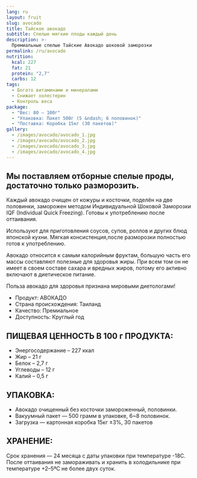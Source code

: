 ```yaml
---
lang: ru
layout: fruit
slug: avocado
title: Тайское авокадо
subtitle: Спелые мягкие плоды каждый день
description: >-
  Премиальные спелые Тайские Авокадо шоковой заморозки
permalink: /ru/avocado
nutrition:
  kcal: 227
  fat: 21
  protein: "2,7"
  carbs: 12
tags:
  - Богато витаминами и минералами
  - Снижает холестерин
  - Контроль веса
package:
  - "Вес: 80 — 100г"
  - "Упаковка: Пакет 500г (5 &ndash; 6 половинок)"
  - "Поставка: Коробка 15кг (30 пакетов)"
gallery:
  - /images/avocado/avocado_1.jpg
  - /images/avocado/avocado_2.jpg
  - /images/avocado/avocado_3.jpg
  - /images/avocado/avocado_4.jpg
---
```


## Мы поставляем отборные спелые проды, достаточно только разморозить.

Каждый авокадо очищен от кожуры и косточки, поделён на две
половинки, заморожен методом Индивидуальной Шоковой Заморозки IQF
(Individual Quick Freezing). Готовы к употреблению после оттаивания.

Используют для приготовления соусов, супов, роллов и других блюд
японской кухни. Мягкая консистенция,после разморозки полностью готов
к употреблению.

Авокадо относится к самым калорийным фруктам, большую часть его
массы составляют полезные для здоровья жиры. При всем том он не
имеет в своем составе сахара и вредных жиров, потому его активно
включают в диетическое питание.

Польза авокадо для здоровья признана мировыми диетологами!

* Продукт: АВОКАДО
* Страна происхождения: Таиланд
* Качество: Премиальное
* Доступность: Круглый год

## ПИЩЕВАЯ ЦЕННОСТЬ В 100 г ПРОДУКТА:

* Энергосодержание – 227 ккал
* Жир – 21 г
* Белок – 2,7 г
* Углеводы – 12 г
* Калий – 0,5 г

## УПАКОВКА:

* Авокадо очищенный без косточки замороженный, половинки.
* Вакуумный пакет — 500 грамм в упаковке, 6~8 половинок.
* Загрузка — картонная коробка 15кг ±3%, 30 пакетов

## ХРАНЕНИЕ:

Срок хранения — 24 месяца с даты упаковки при температуре -18С. После
оттаивания не замораживать и хранить в холодильнике при температуре +2–5ªС не
более двух суток.
